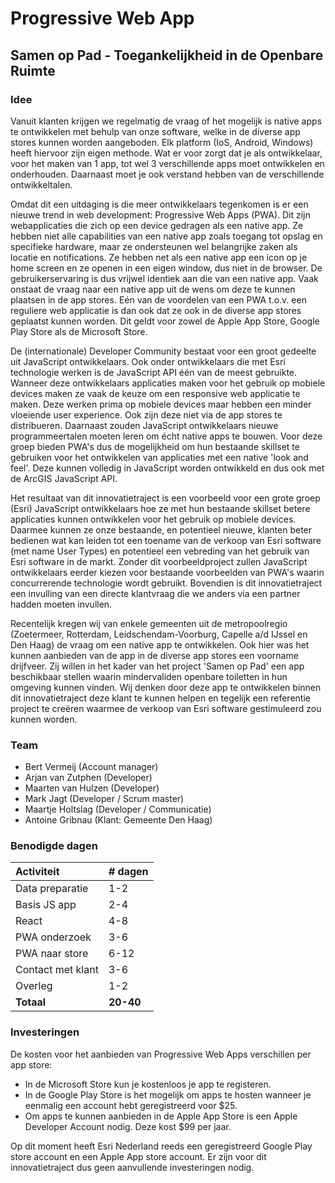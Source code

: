 # Progressive Web App
## Samen op Pad - Toegankelijkheid in de Openbare Ruimte
### Idee
Vanuit klanten krijgen we regelmatig de vraag of het mogelijk is native apps te ontwikkelen met behulp van onze software, welke in de diverse app stores kunnen worden aangeboden. 
Elk platform (IoS, Android, Windows) heeft hiervoor zijn eigen methode. 
Wat er voor zorgt dat je als ontwikkelaar, voor het maken van 1 app, tot wel 3 verschillende apps moet ontwikkelen en onderhouden. 
Daarnaast moet je ook verstand hebben van de verschillende ontwikkeltalen.

Omdat dit een uitdaging is die meer ontwikkelaars tegenkomen is er een nieuwe trend in web development: Progressive Web Apps (PWA). Dit zijn webapplicaties die zich op een device gedragen als een native app.
Ze hebben niet alle capabilities van een native app zoals toegang tot opslag en specifieke hardware, maar ze ondersteunen wel belangrijke zaken als locatie en notifications. 
Ze hebben net als een native app een icon op je home screen en ze openen in een eigen window, dus niet in de browser.
De gebruikerservaring is dus vrijwel identiek aan die van een native app. Vaak onstaat de vraag naar een native app uit de wens om deze te kunnen plaatsen in de app stores. 
Eén van de voordelen van een PWA t.o.v. een reguliere web applicatie is dan ook dat ze ook in de diverse app stores geplaatst kunnen worden. Dit geldt voor zowel de Apple App Store, Google Play Store als de Microsoft Store.

De (internationale) Developer Community bestaat voor een groot gedeelte uit JavaScript ontwikkelaars. Ook onder ontwikkelaars die met Esri technologie werken is de JavaScript API één van de meest gebruikte.
Wanneer deze ontwikkelaars applicaties maken voor het gebruik op mobiele devices maken ze vaak de keuze om een responsive web applicatie te maken. Deze werken prima op mobiele devices maar hebben een minder vloeiende user experience.
Ook zijn deze niet via de app stores te distribueren. Daarnaast zouden JavaScript ontwikkelaars nieuwe programmeertalen moeten leren om écht native apps te bouwen.
Voor deze groep bieden PWA's dus de mogelijkheid om hun bestaande skillset te gebruiken voor het ontwikkelen van applicaties met een native 'look and feel'.
Deze kunnen volledig in JavaScript worden ontwikkeld en dus ook met de ArcGIS JavaScript API.

Het resultaat van dit innovatietraject is een voorbeeld voor een grote groep (Esri) JavaScript ontwikkelaars hoe ze met hun bestaande skillset betere applicaties kunnen ontwikkelen voor het gebruik op mobiele devices. 
Daarmee kunnen ze onze bestaande, en potentieel nieuwe, klanten beter bedienen wat kan leiden tot een toename van de verkoop van Esri software (met name User Types) en potentieel een vebreding van het gebruik van Esri software in de markt.
Zonder dit voorbeeldproject zullen JavaScript ontwikkelaars eerder kiezen voor bestaande voorbeelden van PWA's waarin concurrerende technologie wordt gebruikt.
Bovendien is dit innovatietraject een invulling van een directe klantvraag die we anders via een partner hadden moeten invullen.

Recentelijk kregen wij van enkele gemeenten uit de metropoolregio (Zoetermeer, Rotterdam, Leidschendam-Voorburg, Capelle a/d IJssel en Den Haag) de vraag om een native app te ontwikkelen. 
Ook hier was het kunnen aanbieden van de app in de diverse app stores een voorname drijfveer. Zij willen in het kader van het project 'Samen op Pad' een app beschikbaar stellen waarin mindervaliden openbare toiletten in hun omgeving kunnen vinden.
Wij denken door deze app te ontwikkelen binnen dit innovatietraject deze klant te kunnen helpen en tegelijk een referentie project te creëren waarmee de verkoop van Esri software gestimuleerd zou kunnen worden.

### Team
- Bert Vermeij (Account manager)
- Arjan van Zutphen (Developer)
- Maarten van Hulzen (Developer)
- Mark Jagt (Developer / Scrum master)
- Maartje Holtslag (Developer / Communicatie)
- Antoine Gribnau (Klant: Gemeente Den Haag)

### Benodigde dagen
| Activiteit | # dagen |
| :--- | :--- |
| Data preparatie | 1-2 |
| Basis JS app | 2-4 |
| React | 4-8 |
| PWA onderzoek | 3-6 |
| PWA naar store | 6-12 |
| Contact met klant | 3-6 |
| Overleg | 1-2 |
| **Totaal** | **20-40** | 

### Investeringen
De kosten voor het aanbieden van Progressive Web Apps verschillen per app store:
- In de Microsoft Store kun je kostenloos je app te registeren. 
- In de Google Play Store is het mogelijk om apps te hosten wanneer je eenmalig een account hebt geregistreerd voor $25.
- Om apps te kunnen aanbieden in de Apple App Store is een Apple Developer Account nodig. Deze kost $99 per jaar.

Op dit moment heeft Esri Nederland reeds een geregistreerd Google Play store account en een Apple App store account.
Er zijn voor dit innovatietraject dus geen aanvullende investeringen nodig.
